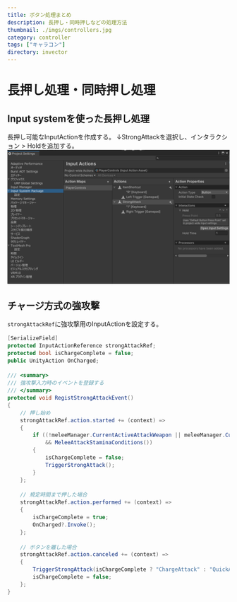 ```yaml
---
title: ボタン処理まとめ
description: 長押し・同時押しなどの処理方法
thumbnail: ./imgs/controllers.jpg
category: controller
tags: ["キャラコン"]
directory: invector
---
```


# 長押し処理・同時押し処理

## Input systemを使った長押し処理

長押し可能なInputActionを作成する。
↓StrongAttackを選択し、インタラクション > Holdを追加する。
![InputAction作成](./imgs/strong_attack_input_action.png)

## チャージ方式の強攻撃

`strongAttackRef`に強攻撃用のInputActionを設定する。

```cs [vShooterMeleeInput.cs]
[SerializeField]
protected InputActionReference strongAttackRef;
protected bool isChargeComplete = false;
public UnityAction OnCharged;

/// <summary>
/// 強攻撃入力時のイベントを登録する
/// </summary>
protected void RegistStrongAttackEvent()
{
    // 押し始め
    strongAttackRef.action.started += (context) =>
    {
        if ((!meleeManager.CurrentActiveAttackWeapon || meleeManager.CurrentActiveAttackWeapon.useStrongAttack)
            && MeleeAttackStaminaConditions())
        {
            isChargeComplete = false;
            TriggerStrongAttack();
        }
    };

    // 規定時間まで押した場合
    strongAttackRef.action.performed += (context) =>
    {
        isChargeComplete = true;
        OnCharged?.Invoke();
    };

    // ボタンを離した場合
    strongAttackRef.action.canceled += (context) =>
    {
        TriggerStrongAttack(isChargeComplete ? "ChargeAttack" : "QuickAttack");
        isChargeComplete = false;
    };
}
```